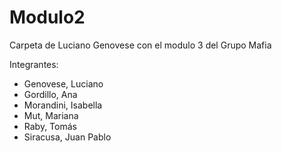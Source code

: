 # Modulo2
Carpeta de Luciano Genovese con el modulo 3 del Grupo Mafia

Integrantes:
* Genovese, Luciano
* Gordillo, Ana
* Morandini, Isabella
* Mut, Mariana
* Raby, Tomás
* Siracusa, Juan Pablo
